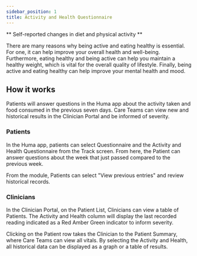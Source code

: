 ```yaml
---
sidebar_position: 1
title: Activity and Health Questionnaire
---
```


** Self-reported changes in diet and physical activity **

There are many reasons why being active and eating healthy is essential. For one, it can help improve your overall health and well-being. Furthermore, eating healthy and being active can help you maintain a healthy weight, which is vital for the overall quality of lifestyle. Finally, being active and eating healthy can help improve your mental health and mood.

## How it works

Patients will answer questions in the Huma app about the activity taken and food consumed in the previous seven days. Care Teams can view new and historical results in the Clinician Portal and be informed of severity.

### Patients
 
In the Huma app, patients can select Questionnaire and the Activity and Health Questionnaire from the Track screen. From here, the Patient can answer questions about the week that just passed compared to the previous week.

<!-- ![Add a Activity and Health result](./assets/blood-glucose.svg) -->

From the module, Patients can select "View previous entries" and review historical records.

### Clinicians

In the Clinician Portal, on the Patient List, Clinicians can view a table of Patients. The Activity and Health column will display the last recorded reading indicated as a Red Amber Green indicator to inform severity. 

<!-- ![View Activity and Health from the Patient List](./assets/cp-patient-list-blood-glucose.svg) -->

Clicking on the Patient row takes the Clinician to the Patient Summary, where Care Teams can view all vitals. By selecting the Activity and Health, all historical data can be displayed as a graph or a table of results.